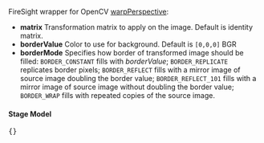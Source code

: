 FireSight wrapper for OpenCV [warpPerspective](http://docs.opencv.org/modules/imgproc/doc/geometric_transformations.html#warpperspective):

* **matrix** Transformation matrix to apply on the image. Default is identity matrix.
* **borderValue** Color to use for background. Default is `[0,0,0]` BGR
* **borderMode** Specifies how border of transformed image should be filled: `BORDER_CONSTANT` fills with _borderValue_; `BORDER_REPLICATE` replicates border pixels; `BORDER_REFLECT` fills with a mirror image of source image doubling the border value; `BORDER_REFLECT_101` fills with a mirror image of source image without doubling the border value; `BORDER_WRAP` fills with repeated copies of the source image.

#### Stage Model
<pre>{}</pre>
